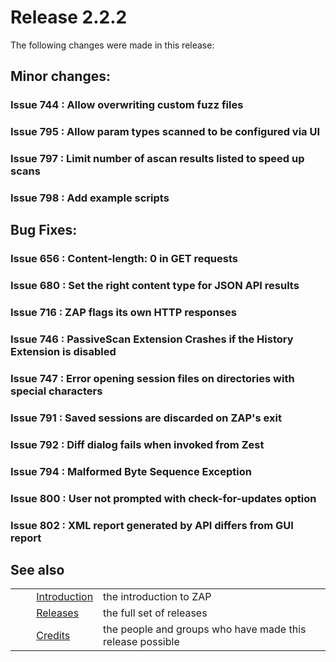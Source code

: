 # Release 2.2.2 #

The following changes were made in this release:

## Minor changes: ##

### Issue 744 : Allow overwriting custom fuzz files ###

### Issue 795 : Allow param types scanned to be configured via UI ###

### Issue 797 : Limit number of ascan results listed to speed up scans ###

### Issue 798 : Add example scripts ###

## Bug Fixes: ##

### Issue 656 : Content-length: 0 in GET requests ###

### Issue 680 : Set the right content type for JSON API results ###

### Issue 716 : ZAP flags its own HTTP responses ###

### Issue 746 : PassiveScan Extension Crashes if the History Extension is disabled ###

### Issue 747 : Error opening session files on directories with special characters ###

### Issue 791 : Saved sessions are discarded on ZAP's exit ###

### Issue 792 : Diff dialog fails when invoked from Zest ###

### Issue 794 : Malformed Byte Sequence Exception ###

### Issue 800 : User not prompted with check-for-updates option ###

### Issue 802 : XML report generated by API differs from GUI report ###

## See also ##

<table> 
 <tbody>
  <tr>
   <td>&nbsp;&nbsp;&nbsp;&nbsp;</td>
   <td> <a href="HelpIntro" rel="nofollow">Introduction</a></td>
   <td>the introduction to ZAP</td>
  </tr> 
  <tr>
   <td>&nbsp;&nbsp;&nbsp;&nbsp;</td>
   <td> <a href="HelpReleasesReleases" rel="nofollow">Releases</a></td>
   <td>the full set of releases</td>
  </tr> 
  <tr>
   <td>&nbsp;&nbsp;&nbsp;&nbsp;</td>
   <td> <a href="HelpCredits" rel="nofollow">Credits</a></td>
   <td>the people and groups who have made this release possible</td>
  </tr> 
 </tbody>
</table>
